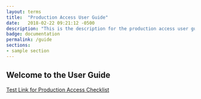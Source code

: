 ```yaml
---
layout: terms
title:  "Production Access User Guide"
date:   2018-02-22 09:21:12 -0500
description: "This is the description for the production access user guide"
badge: documentation
permalink: /guide
sections:
- sample section
---
```


## Welcome to the User Guide

[Test Link for Production Access Checklist](/checklist)